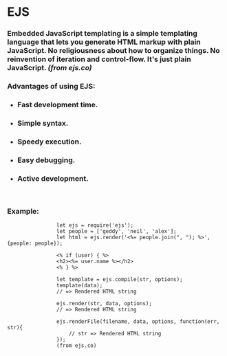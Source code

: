 # EJS

### **Embedded JavaScript templating** is a simple templating language that lets you generate HTML markup with plain JavaScript. No religiousness about how to organize things. No reinvention of iteration and control-flow. It's just plain JavaScript. _(from ejs.co)_

### Advantages of using EJS:

- ### Fast development time.
- ### Simple syntax.
- ### Speedy execution.
- ### Easy debugging.
- ### Active development.

<br>

### Example:

                    let ejs = require('ejs');
                    let people = ['geddy', 'neil', 'alex'];
                    let html = ejs.render('<%= people.join(", "); %>', {people: people});

                    <% if (user) { %>
                    <h2><%= user.name %></h2>
                    <% } %>

                    let template = ejs.compile(str, options);
                    template(data);
                    // => Rendered HTML string

                    ejs.render(str, data, options);
                    // => Rendered HTML string

                    ejs.renderFile(filename, data, options, function(err, str){
                        // str => Rendered HTML string
                    });
                    (from ejs.co)
